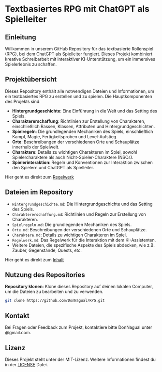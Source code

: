 # Textbasiertes RPG mit ChatGPT als Spielleiter

## Einleitung

Willkommen in unserem GitHub Repository für das textbasierte Rollenspiel (RPG), bei dem ChatGPT als Spielleiter fungiert. Dieses Projekt kombiniert kreative Schreibarbeit mit interaktiver KI-Unterstützung, um ein immersives Spielerlebnis zu schaffen.

## Projektübersicht

Dieses Repository enthält alle notwendigen Dateien und Informationen, um ein textbasiertes RPG zu erstellen und zu spielen. Die Hauptkomponenten des Projekts sind:

- **Hintergrundgeschichte**: Eine Einführung in die Welt und das Setting des Spiels.
- **Charaktererschaffung**: Richtlinien zur Erstellung von Charakteren, einschließlich Rassen, Klassen, Attributen und Hintergrundgeschichten.
- **Spielregeln**: Die grundlegenden Mechaniken des Spiels, einschließlich Kampf, Magie, Fertigkeitsproben und Level-Aufstieg.
- **Orte**: Beschreibungen der verschiedenen Orte und Schauplätze innerhalb der Spielwelt.
- **Charaktere**: Details zu wichtigen Charakteren im Spiel, sowohl Spielercharaktere als auch Nicht-Spieler-Charaktere (NSCs).
- **Spielerinteraktion**: Regeln und Konventionen zur Interaktion zwischen den Spielern und ChatGPT als Spielleiter.

Hier geht es direkt zum [Regelwerk](Regelwerk/README.md)

## Dateien im Repository

- `Hintergrundgeschichte.md`: Die Hintergrundgeschichte und das Setting des Spiels.
- `Charaktererschaffung.md`: Richtlinien und Regeln zur Erstellung von Charakteren.
- `Spielregeln.md`: Die grundlegenden Mechaniken des Spiels.
- `Orte.md`: Beschreibungen der verschiedenen Orte und Schauplätze.
- `Charaktere.md`: Details zu wichtigen Charakteren im Spiel.
- `Regelwerk.md`: Das Regelwerk für die Interaktion mit dem KI-Assistenten.
- Weitere Dateien, die spezifische Aspekte des Spiels abdecken, wie z.B. Zauber, Gegenstände, Quests, etc.

Hier geht es direkt zum [Inhalt](Inhalt/README.md)

## Nutzung des Repositories

**Repository klonen**: Klone dieses Repository auf deinen lokalen Computer, um die Dateien zu bearbeiten und zu verwenden.
   ```bash
   git clone https://github.com/DonNagual/RPG.git
   ```

## Kontakt

Bei Fragen oder Feedback zum Projekt, kontaktiere bitte DonNagual unter @gmail.com.

## Lizenz

Dieses Projekt steht unter der MIT-Lizenz. Weitere Informationen findest du in der [LICENSE](LICENSE.md) Datei.
